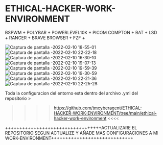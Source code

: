 # ETHICAL-HACKER-WORK-ENVIRONMENT
BSPWM + 
POLYBAR + 
POWERLEVEL10K + 
PICOM COMPTON + 
BAT + 
LSD + 
RANGER + 
BRAVE BROWSER + 
FZF +


![Captura de pantalla -2022-02-10 18-55-01](https://user-images.githubusercontent.com/97669969/153664059-601d0e08-1672-446c-8d5e-8e6fbaadd55d.png)
![Captura de pantalla -2022-02-10 22-22-18](https://user-images.githubusercontent.com/97669969/153664067-373f4d5e-a44d-4a4d-ae73-18ee4913b866.png)
![Captura de pantalla -2022-02-10 16-30-10](https://user-images.githubusercontent.com/97669969/153664079-35659610-820a-4483-846a-e287070d049e.png)
![Captura de pantalla -2022-02-10 19-07-13](https://user-images.githubusercontent.com/97669969/153664084-ac5fe100-d26d-48e6-be5e-d3c570b5e194.png)
![Captura de pantalla -2022-02-10 19-59-39](https://user-images.githubusercontent.com/97669969/153664104-d318fce3-7eb3-469f-a91b-47c6574c3c0a.png)
![Captura de pantalla -2022-02-10 19-30-59](https://user-images.githubusercontent.com/97669969/153664113-99fe8f92-cd55-483c-a148-004f7f839fd8.png)
![Captura de pantalla -2022-02-10 22-21-36](https://user-images.githubusercontent.com/97669969/153664118-982c0c73-52c0-4ffd-aca9-fab85043fd83.png)
![Captura de pantalla -2022-02-10 22-25-28](https://user-images.githubusercontent.com/97669969/153664125-2468aa97-e779-42be-bb3a-5d1b9ac6f3c3.png)

Toda la configuracion del entorno esta dentro del archivo .yml del repositorio > 
>>>> https://github.com/tmcyberagent/ETHICAL-HACKER-WORK-ENVIRONMENT/tree/main/ethical-hacker-work-environment <<<<

++++++++++++++++++++++++++++++++++ACTUALIZARE EL REPOSITORIO SEGUN ACTUALIZE Y AÑADE MAS CONFIGURACIONES A MI WORK-ENVIRONMENT+++++++++++++++++++++++++++++


